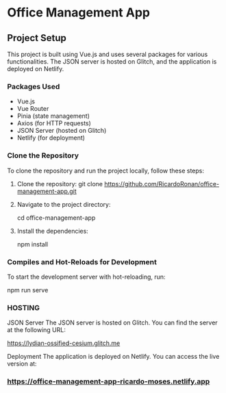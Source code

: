 # Office Management App

## Project Setup

This project is built using Vue.js and uses several packages for various functionalities. The JSON server is hosted on Glitch, and the application is deployed on Netlify.

### Packages Used

- Vue.js
- Vue Router
- Pinia (state management)
- Axios (for HTTP requests)
- JSON Server (hosted on Glitch)
- Netlify (for deployment)

### Clone the Repository

To clone the repository and run the project locally, follow these steps:

1. Clone the repository:
    git clone https://github.com/RicardoRonan/office-management-app.git


2. Navigate to the project directory:

    cd office-management-app


3. Install the dependencies:

    npm install


### Compiles and Hot-Reloads for Development

To start the development server with hot-reloading, run:

npm run serve




### HOSTING 

JSON Server
The JSON server is hosted on Glitch. You can find the server at the following URL:

https://lydian-ossified-cesium.glitch.me

Deployment
The application is deployed on Netlify. You can access the live version at:

 ### https://office-management-app-ricardo-moses.netlify.app
